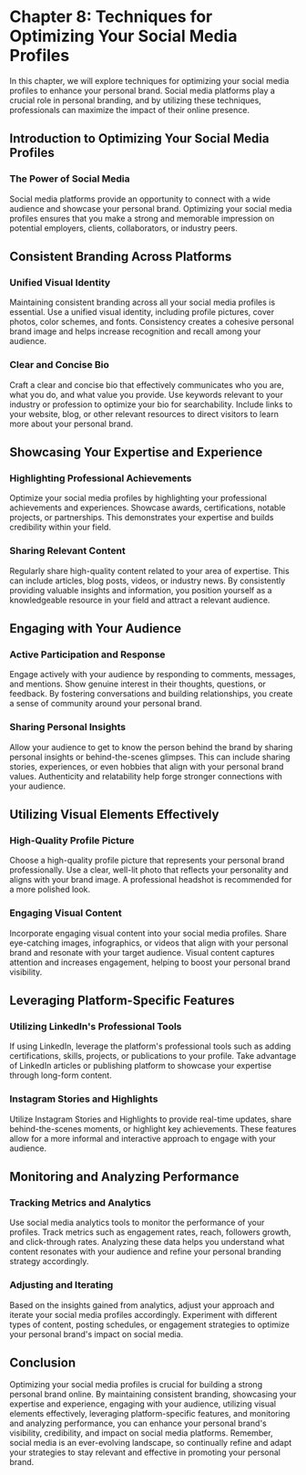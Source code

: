 Chapter 8: Techniques for Optimizing Your Social Media Profiles
===============================================================

In this chapter, we will explore techniques for optimizing your social media profiles to enhance your personal brand. Social media platforms play a crucial role in personal branding, and by utilizing these techniques, professionals can maximize the impact of their online presence.

Introduction to Optimizing Your Social Media Profiles
-----------------------------------------------------

### The Power of Social Media

Social media platforms provide an opportunity to connect with a wide audience and showcase your personal brand. Optimizing your social media profiles ensures that you make a strong and memorable impression on potential employers, clients, collaborators, or industry peers.

Consistent Branding Across Platforms
------------------------------------

### Unified Visual Identity

Maintaining consistent branding across all your social media profiles is essential. Use a unified visual identity, including profile pictures, cover photos, color schemes, and fonts. Consistency creates a cohesive personal brand image and helps increase recognition and recall among your audience.

### Clear and Concise Bio

Craft a clear and concise bio that effectively communicates who you are, what you do, and what value you provide. Use keywords relevant to your industry or profession to optimize your bio for searchability. Include links to your website, blog, or other relevant resources to direct visitors to learn more about your personal brand.

Showcasing Your Expertise and Experience
----------------------------------------

### Highlighting Professional Achievements

Optimize your social media profiles by highlighting your professional achievements and experiences. Showcase awards, certifications, notable projects, or partnerships. This demonstrates your expertise and builds credibility within your field.

### Sharing Relevant Content

Regularly share high-quality content related to your area of expertise. This can include articles, blog posts, videos, or industry news. By consistently providing valuable insights and information, you position yourself as a knowledgeable resource in your field and attract a relevant audience.

Engaging with Your Audience
---------------------------

### Active Participation and Response

Engage actively with your audience by responding to comments, messages, and mentions. Show genuine interest in their thoughts, questions, or feedback. By fostering conversations and building relationships, you create a sense of community around your personal brand.

### Sharing Personal Insights

Allow your audience to get to know the person behind the brand by sharing personal insights or behind-the-scenes glimpses. This can include sharing stories, experiences, or even hobbies that align with your personal brand values. Authenticity and relatability help forge stronger connections with your audience.

Utilizing Visual Elements Effectively
-------------------------------------

### High-Quality Profile Picture

Choose a high-quality profile picture that represents your personal brand professionally. Use a clear, well-lit photo that reflects your personality and aligns with your brand image. A professional headshot is recommended for a more polished look.

### Engaging Visual Content

Incorporate engaging visual content into your social media profiles. Share eye-catching images, infographics, or videos that align with your personal brand and resonate with your target audience. Visual content captures attention and increases engagement, helping to boost your personal brand visibility.

Leveraging Platform-Specific Features
-------------------------------------

### Utilizing LinkedIn's Professional Tools

If using LinkedIn, leverage the platform's professional tools such as adding certifications, skills, projects, or publications to your profile. Take advantage of LinkedIn articles or publishing platform to showcase your expertise through long-form content.

### Instagram Stories and Highlights

Utilize Instagram Stories and Highlights to provide real-time updates, share behind-the-scenes moments, or highlight key achievements. These features allow for a more informal and interactive approach to engage with your audience.

Monitoring and Analyzing Performance
------------------------------------

### Tracking Metrics and Analytics

Use social media analytics tools to monitor the performance of your profiles. Track metrics such as engagement rates, reach, followers growth, and click-through rates. Analyzing these data helps you understand what content resonates with your audience and refine your personal branding strategy accordingly.

### Adjusting and Iterating

Based on the insights gained from analytics, adjust your approach and iterate your social media profiles accordingly. Experiment with different types of content, posting schedules, or engagement strategies to optimize your personal brand's impact on social media.

Conclusion
----------

Optimizing your social media profiles is crucial for building a strong personal brand online. By maintaining consistent branding, showcasing your expertise and experience, engaging with your audience, utilizing visual elements effectively, leveraging platform-specific features, and monitoring and analyzing performance, you can enhance your personal brand's visibility, credibility, and impact on social media platforms. Remember, social media is an ever-evolving landscape, so continually refine and adapt your strategies to stay relevant and effective in promoting your personal brand.
